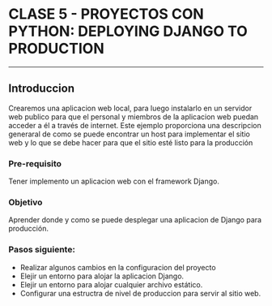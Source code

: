 # CLASE 5 - PROYECTOS CON PYTHON: DEPLOYING DJANGO TO PRODUCTION
---

## Introduccion

Crearemos una aplicacion web local, para luego instalarlo en un servidor web publico para que el personal y miembros de la aplicacion web puedan acceder a él a través de internet. Este ejemplo proporciona una descripcion generaral de como se puede encontrar un host para implementar el sitio web y lo que se debe hacer para que el sitio esté listo para la producción
 
 ### Pre-requisito

 Tener implemento un aplicacion web con el framework Django.

 ### Objetivo

Aprender donde y como se puede desplegar una aplicacion de Django para producción.

### Pasos siguiente:

* Realizar algunos cambios en la configuracion del proyecto
* Elejir un entorno para alojar la aplicacion Django.
* Elejir un entorno para alojar cualquier archivo estático.
* Configurar una estructra de nivel de produccion para servir al sitio web.

 